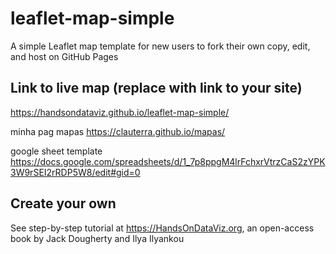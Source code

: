 # leaflet-map-simple
A simple Leaflet map template for new users to fork their own copy, edit, and host on GitHub Pages

## Link to live map (replace with link to your site)
https://handsondataviz.github.io/leaflet-map-simple/

minha pag mapas
https://clauterra.github.io/mapas/

google sheet template https://docs.google.com/spreadsheets/d/1_7p8ppgM4lrFchxrVtrzCaS2zYPK3W9rSEI2rRDP5W8/edit#gid=0
## Create your own
See step-by-step tutorial at https://HandsOnDataViz.org, an open-access book by Jack Dougherty and Ilya Ilyankou
